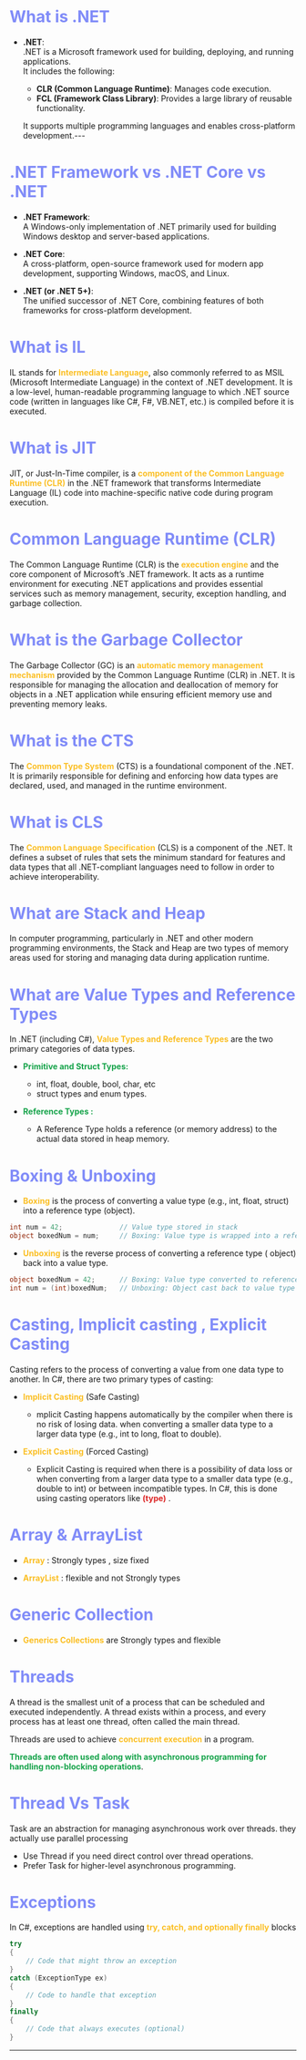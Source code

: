 # <span style="color:#818cf8;">What is .NET</span>

- **.NET**:  
  .NET is a Microsoft framework used for building, deploying, and running applications.  
  It includes the following:
    - **CLR (Common Language Runtime)**: Manages code execution.
    - **FCL (Framework Class Library)**: Provides a large library of reusable functionality.

  It supports multiple programming languages and enables cross-platform development.---

# <span style="color:#818cf8;">.NET Framework vs .NET Core vs .NET</span>

- **.NET Framework**:  
  A Windows-only implementation of .NET primarily used for building Windows desktop and server-based applications.

- **.NET Core**:  
  A cross-platform, open-source framework used for modern app development, supporting Windows, macOS, and Linux.

- **.NET (or .NET 5+)**:  
  The unified successor of .NET Core, combining features of both frameworks for cross-platform development.

# <span style="color:#818cf8;">What is IL</span>

IL stands for <span style="color:#fbbf24; font-weight:bold;">Intermediate Language</span>, also commonly referred to as
MSIL (Microsoft Intermediate Language) in the context
of .NET development. It is a low-level, human-readable programming language to which .NET source code (written in
languages like C#, F#, VB.NET, etc.) is compiled before it is executed.

# <span style="color:#818cf8;">What is JIT</span>

JIT, or Just-In-Time compiler, is a  <span style="color:#fbbf24; font-weight:bold;">component of the Common Language
Runtime (CLR)</span> in the .NET framework that transforms
Intermediate Language (IL) code into machine-specific native code during program execution.

# <span style="color:#818cf8;">Common Language Runtime (CLR)</span>

The Common Language Runtime (CLR) is the <span style="color:#fbbf24; font-weight:bold;">execution engine</span> and the
core component of Microsoft’s .NET framework. It acts
as a runtime environment for executing .NET applications and provides essential services such as memory management,
security, exception handling, and garbage collection.

# <span style="color:#818cf8;">What is the Garbage Collector</span>

The Garbage Collector (GC) is an <span style="color:#fbbf24; font-weight:bold;">automatic memory management
mechanism</span>
provided by the Common Language Runtime (CLR) in
.NET. It is responsible for managing the allocation and deallocation of memory for objects in a .NET application while
ensuring efficient memory use and preventing memory leaks.

# <span style="color:#818cf8;">What is the CTS</span>

The <span style="color:#fbbf24; font-weight:bold;">Common Type System</span> (CTS) is a foundational component of the
.NET. It is primarily responsible for defining and enforcing how data types are declared, used, and managed in the
runtime environment.

# <span style="color:#818cf8;">What is CLS</span>

The <span style="color:#fbbf24; font-weight:bold;">Common Language Specification</span> (CLS) is a component of the
.NET. It defines a subset of rules that sets the minimum standard for features and data types that all .NET-compliant
languages need to follow in order to achieve interoperability.

# <span style="color:#818cf8;">What are Stack and Heap</span>

In computer programming, particularly in .NET and other modern programming environments, the Stack and Heap are two
types of memory areas used for storing and managing data during application runtime.

# <span style="color:#818cf8;">What are Value Types and Reference Types</span>

In .NET (including C#), <span style="color:#fbbf24; font-weight:bold;">Value Types and Reference Types</span> are the
two primary categories of data types.

- <span style="color:#16a34a; font-weight:bold;">Primitive and Struct Types:</span>
    - int, float, double, bool, char, etc
    - struct types and enum types.

- <span style="color:#16a34a; font-weight:bold;">Reference Types :</span>
    - A Reference Type holds a reference (or memory address) to the actual data stored in heap memory.

# <span style="color:#818cf8;">Boxing & Unboxing </span>

- <span style="color:#fbbf24; font-weight:bold;">Boxing</span> is the process of converting a value type (e.g., int,
  float, struct) into a reference type (object).

```csharp
int num = 42;              // Value type stored in stack
object boxedNum = num;     // Boxing: Value type is wrapped into a reference type (object)
```

- <span style="color:#fbbf24; font-weight:bold;">Unboxing</span> is the reverse process of converting a reference type (
  object) back into a value type.

```csharp
object boxedNum = 42;      // Boxing: Value type converted to reference type (object)
int num = (int)boxedNum;   // Unboxing: Object cast back to value type
```

# <span style="color:#818cf8;">Casting, Implicit casting , Explicit Casting</span>

Casting refers to the process of converting a value from one data type to another. In C#, there are two primary types of
casting:

- <span style="color:#fbbf24; font-weight:bold;">Implicit Casting</span> (Safe Casting)
    - mplicit Casting happens automatically by the compiler when there is no risk of losing data. when converting a
      smaller data type to a larger data type (e.g., int to long, float to double).

- <span style="color:#fbbf24; font-weight:bold;">Explicit Casting</span> (Forced Casting)
    - Explicit Casting is required when there is a possibility of data loss or when converting from a larger data type
      to a smaller data type (e.g., double to int) or between incompatible types. In C#, this is done using casting
      operators like <span style="color:#dc2626; font-weight:bold;">(type)</span> .

# <span style="color:#818cf8;">Array & ArrayList</span>

- <span style="color:#fbbf24; font-weight:bold;">Array</span> : Strongly types , size fixed

- <span style="color:#fbbf24; font-weight:bold;">ArrayList</span>  : flexible and not Strongly types

# <span style="color:#818cf8;">Generic Collection</span>

- <span style="color:#fbbf24; font-weight:bold;">Generics Collections</span> are Strongly types and flexible

# <span style="color:#818cf8;">Threads</span>

A thread is the smallest unit of a process that can be scheduled and executed independently. A thread exists within a
process, and every process has at least one thread, often called the main thread.

Threads are used to achieve <span style="color:#fbbf24; font-weight:bold;">concurrent execution</span> in a program.

<span style="color:#16a34a; font-weight:bold;">Threads are often used along with asynchronous programming for handling
non-blocking operations</span>.

# <span style="color:#818cf8;">Thread Vs Task</span>

Task are an abstraction for managing asynchronous work over threads. they actually use parallel processing

- Use Thread if you need direct control over thread operations.
- Prefer Task for higher-level asynchronous programming.

# <span style="color:#818cf8;">Exceptions</span>

In C#, exceptions are handled using <span style="color:#fbbf24; font-weight:bold;">try, catch, and optionally
finally</span> blocks

```csharp
try
{
    // Code that might throw an exception
}
catch (ExceptionType ex)
{
    // Code to handle that exception
}
finally
{
    // Code that always executes (optional)
}
```



---------------------

# <span style="color:#818cf8;"></span>

<span style="color:#fbbf24; font-weight:bold;"></span>

```csharp
```